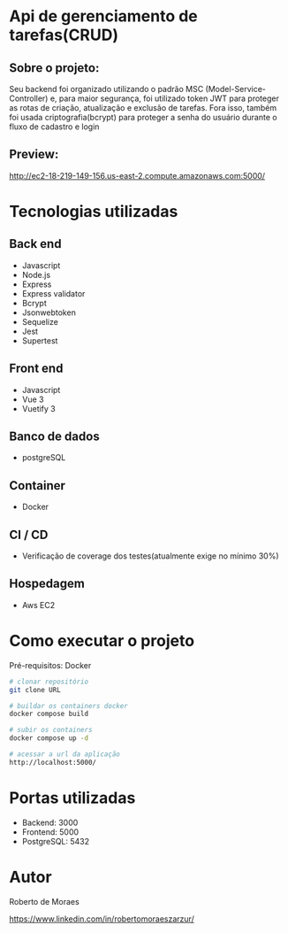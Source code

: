 # Api de gerenciamento de tarefas(CRUD)

## Sobre o projeto:
Seu backend foi organizado utilizando o padrão MSC (Model-Service-Controller) e, para maior segurança, foi utilizado token JWT para proteger as rotas de criação, atualização e exclusão de tarefas. Fora isso, também foi usada criptografia(bcrypt) para proteger a senha do usuário durante o fluxo de cadastro e login

## Preview:
http://ec2-18-219-149-156.us-east-2.compute.amazonaws.com:5000/

# Tecnologias utilizadas
## Back end
- Javascript
- Node.js
- Express
- Express validator
- Bcrypt
- Jsonwebtoken
- Sequelize
- Jest
- Supertest

## Front end
- Javascript
- Vue 3
- Vuetify 3

## Banco de dados
- postgreSQL

## Container
- Docker

## CI / CD
- Verificação de coverage dos testes(atualmente exige no mínimo 30%)

## Hospedagem
- Aws EC2

# Como executar o projeto
Pré-requisitos: Docker

```bash
# clonar repositório
git clone URL

# buildar os containers docker
docker compose build

# subir os containers
docker compose up -d

# acessar a url da aplicação
http://localhost:5000/
```

# Portas utilizadas
- Backend: 3000
- Frontend: 5000
- PostgreSQL: 5432

# Autor

Roberto de Moraes

https://www.linkedin.com/in/robertomoraeszarzur/
